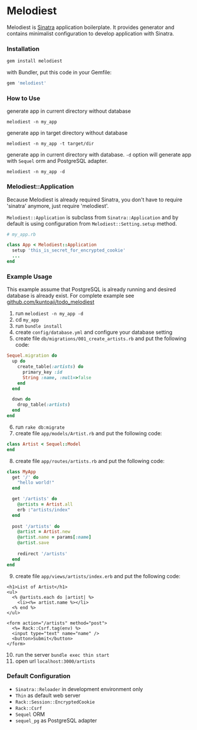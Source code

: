 # Melodiest

Melodiest is [Sinatra](http://www.sinatrarb.com/) application boilerplate. It provides generator and contains minimalist configuration to develop application with Sinatra.

### Installation

```ruby
gem install melodiest
```

with Bundler, put this code in your Gemfile:

```ruby
gem 'melodiest'
```

### How to Use
generate app in current directory without database

```
melodiest -n my_app
```

generate app in target directory without database

```
melodiest -n my_app -t target/dir
```

generate app in current directory with database. `-d` option will generate app with `Sequel` orm and PostgreSQL adapter.

```
melodiest -n my_app -d
```

### Melodiest::Application
Because Melodiest is already required Sinatra, you don't have to require 'sinatra' anymore, just require 'melodiest'.

`Melodiest::Application` is subclass from `Sinatra::Application` and by default is using configuration from `Melodiest::Setting.setup` method.

```ruby
# my_app.rb

class App < Melodiest::Application
  setup 'this_is_secret_for_encrypted_cookie'
  ...
end
```

### Example Usage
This example assume that PostgreSQL is already running and desired database is already exist.
For complete example see [github.com/kuntoaji/todo_melodiest](https://github.com/kuntoaji/todo_melodiest)
  1. run `melodiest -n my_app -d`
  2. cd `my_app`
  3. run `bundle install`
  4. create `config/database.yml` and configure your database setting
  5. create file `db/migrations/001_create_artists.rb` and put the following code:
  
  ```ruby
  Sequel.migration do
    up do
      create_table(:artists) do
        primary_key :id
        String :name, :null=>false
      end
    end
  
    down do
      drop_table(:artists)
    end
  end
  ```
  
  6. run `rake db:migrate`
  7. create file `app/models/Artist.rb` and put the following code:
  
  ```ruby
  class Artist < Sequel::Model
  end
  ```
  
  8. create file `app/routes/artists.rb` and put the following code:
  
  ```ruby
  class MyApp
    get '/' do
      "hello world!"
    end

    get '/artists' do
      @artists = Artist.all
      erb :"artists/index"
    end
    
    post '/artists' do
      @artist = Artist.new
      @artist.name = params[:name]
      @artist.save
      
      redirect '/artists'
    end
  end
  ```
  
  9. create file `app/views/artists/index.erb` and put the following code:
  
  ```erb
  <h1>List of Artist</h1>
  <ul>
    <% @artists.each do |artist| %>
      <li><%= artist.name %></li>
    <% end %>
  </ul>
  
  <form action="/artists" method="post">
    <%= Rack::Csrf.tag(env) %>
    <input type="text" name="name" />
    <button>Submit</button>
  </form>
  ```
  
  10. run the server `bundle exec thin start`
  11. open url `localhost:3000/artists`

### Default Configuration

  * `Sinatra::Reloader` in development environment only
  * `Thin` as default web server
  * `Rack::Session::EncryptedCookie`
  * `Rack::Csrf`
  * `Sequel` ORM
  * `sequel_pg` as PostgreSQL adapter
